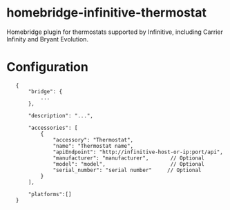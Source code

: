 # homebridge-infinitive-thermostat

Homebridge plugin for thermostats supported by Infinitive, including Carrier Infinity and Bryant Evolution.

# Configuration

 ```
    {
        "bridge": {
            ...
        },
        
        "description": "...",

        "accessories": [
            {
                "accessory": "Thermostat",
                "name": "Thermostat name",
                "apiEndpoint": "http://infinitive-host-or-ip:port/api",
                "manufacturer": "manufacturer",       // Optional
                "model": "model",                     // Optional
                "serial_number": "serial number"     // Optional
            }
        ],

        "platforms":[]
    }
```

